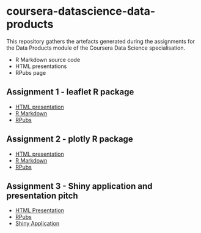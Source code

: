 # coursera-datascience-data-products

This repository gathers the artefacts generated during the assignments for the Data Products module of the Coursera Data Science specialisation.

- R Markdown source code
- HTML presentations
- RPubs page

## Assignment 1 - leaflet R package

- [HTML presentation](https://vondacho.github.io/coursera-datascience-data-products/swiss_public_transport_stops/swiss_public_transport_stops.html)
- [R Markdown](https://vondacho.github.io/coursera-datascience-data-products/swiss_public_transport_stops/swiss_public_transport_stops.Rmd)
- [RPubs](http://www.rpubs.com/vondacho/swiss_public_transport_stops)

## Assignment 2 - plotly R package

- [HTML presentation](https://vondacho.github.io/coursera-datascience-data-products/fivethirtyheight_datasets/fivethirtyheight_datasets.html)
- [R Markdown](https://vondacho.github.io/coursera-datascience-data-products/fivethirtyheight_datasets/fivethirtyheight_datasets.Rmd)
- [RPubs](http://www.rpubs.com/vondacho/fivethirtyheight_datasets_plots)

## Assignment 3 - Shiny application and presentation pitch

- [HTML Presentation](https://vondacho.github.io/coursera-datascience-data-products/human_activity_monitoring/presentation-rpubs.html#/4)
- [RPubs](http://rpubs.com/vondacho/har_data_product)
- [Shiny Application](https://vondacho.shinyapps.io/human_activity_monitoring)
